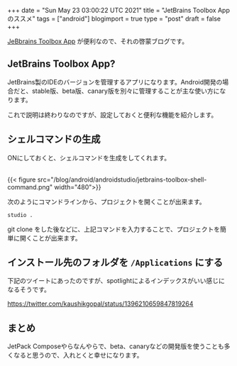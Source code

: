 +++
date = "Sun May 23 03:00:22 UTC 2021"
title = "JetBrains Toolbox Appのススメ"
tags = ["android"]
blogimport = true
type = "post"
draft = false
+++

[JeBbrains Toolbox App](https://www.jetbrains.com/toolbox-app/) が便利なので、それの啓蒙ブログです。


## JetBrains Toolbox App?

JetBrains製のIDEのバージョンを管理するアプリになります。Android開発の場合だと、stable版、beta版、canary版を別々に管理することが主な使い方になります。

これで説明は終わりなのですが、設定しておくと便利な機能を紹介します。


## シェルコマンドの生成

ONにしておくと、シェルコマンドを生成をしてくれます。<br><br>

{{< figure src="/blog/android/androidstudio/jetbrains-toolbox-shell-command.png" width="480">}}<br>

次のようにコマンドラインから、プロジェクトを開くことが出来ます。

```shell
studio .
```

git clone をした後などに、上記コマンドを入力することで、プロジェクトを簡単に開くことが出来ます。


## インストール先のフォルダを `/Applications` にする

下記のツイートにあったのですが、spotlightによるインデックスがいい感じになるそうです。

https://twitter.com/kaushikgopal/status/1396210659847819264


## まとめ

JetPack Composeやらなんやらで、beta、canaryなどの開発版を使うことも多くなると思うので、入れとくと幸せになります。
